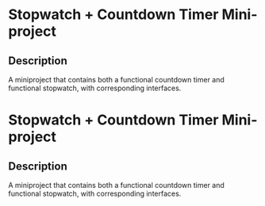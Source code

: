 # Stopwatch + Countdown Timer Mini-project

## Description

A miniproject that contains both a functional countdown timer and functional stopwatch, with corresponding interfaces.
# Stopwatch + Countdown Timer Mini-project

## Description

A miniproject that contains both a functional countdown timer and functional stopwatch, with corresponding interfaces.
